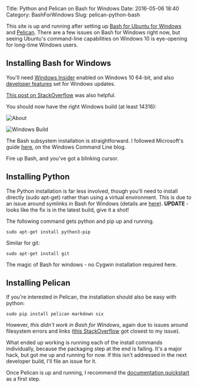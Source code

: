 Title: Python and Pelican on Bash for Windows
Date: 2016-05-06 18:40
Category: BashForWindows
Slug: pelican-python-bash

This site is up and running after setting up [Bash for Ubuntu for Windows](https://msdn.microsoft.com/en-us/commandline/wsl/about) and [Pelican](http://blog.getpelican.com/).  There are a few issues on Bash for Windows right now, but seeing Ubuntu's command-line capabilities on Windows 10 is eye-opening for long-time Windows users.

## Installing Bash for Windows

You'll need [Windows Insider](https://insider.windows.com/) enabled on Windows 10 64-bit, and also [developer features](https://msdn.microsoft.com/en-us/windows/uwp/get-started/enable-your-device-for-development) set for Windows updates.

[This post on StackOverflow](http://stackoverflow.com/questions/36352627/how-to-enable-bash-in-windows-10-developer-preview) was also helpful.

You should now have the right Windows build (at least 14316):

![About]({filename}/images/2016-05-06/about.png)

![Windows Build]({filename}/images/2016-05-06/build.png)

The Bash subsystem installation is straightforward.  I followed Microsoft's guide [here](https://blogs.msdn.microsoft.com/commandline/2016/04/06/bash-on-ubuntu-on-windows-download-now-3/), on the Windows Command Line blog.

Fire up Bash, and you've got a blinking cursor.

## Installing Python

The Python installation is far less involved, though you'll need to install directly (sudo apt-get) rather than using a virtual environment.  This is due to an issue around symlinks in Bash for Windows (details are [here](https://github.com/Microsoft/BashOnWindows/issues/201)).  **UPDATE** - looks like the fix is in the latest build, give it a shot!


The following command gets python and pip up and running.

```
sudo apt-get install python3-pip
```

Similar for git:

```
sudo apt-get install git
```

The magic of Bash for windows - no Cygwin installation required here.

## Installing Pelican

If you're interested in Pelican, the installation should also be easy with python:

```
sudo pip install pelican markdown six
```

However, *this didn't work in Bash for Windows*, again due to issues around filesystem errors and links ([this StackOverflow](http://stackoverflow.com/questions/36842969/python-3-pip-packages-install-on-ubuntu-on-windows-failing-with-errno-22) got closest to my issue).

What ended up working is running each of the install commands individually, because the packaging step at the end is failing.  It's a major hack, but got me up and running for now.  If this isn't addressed in the next developer build, I'll file an issue for it.

Once Pelican is up and running, I recommend the [documentation quickstart](http://docs.getpelican.com/en/3.6.3/quickstart.html) as a first step.
